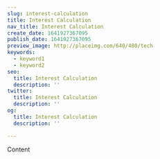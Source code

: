```yaml
---
slug: interest-calculation
title: Interest Calculation
nav_title: Interest Calculation
create_date: 1641927367095
publish_date: 1641927367095
preview_image: http://placeimg.com/640/480/tech
keywords:
  - keyword1
  - keyword2
seo:
  title: Interest Calculation
  description: ''
twitter:
  title: Interest Calculation
  description: ''
og:
  title: Interest Calculation
  description: ''

---
```


Content